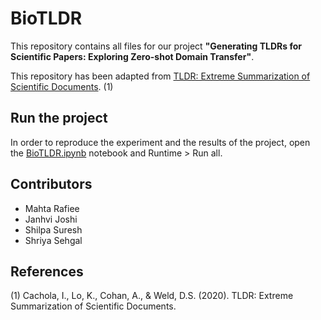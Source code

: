 # BioTLDR

This repository contains all files for our project **"Generating TLDRs for Scientific Papers: Exploring Zero-shot Domain Transfer"**.

This repository has been adapted from [TLDR: Extreme Summarization of Scientific Documents](https://github.com/allenai/scitldr). (1)


## Run the project
In order to reproduce the experiment and the results of the project, open the [BioTLDR.ipynb](https://colab.research.google.com/drive/19wh2pYXLEstwqqWlgZ_6BJ9U6wuTejW9?usp=sharing) notebook and Runtime > Run all.


## Contributors
- Mahta Rafiee
- Janhvi Joshi
- Shilpa Suresh
- Shriya Sehgal


## References
(1) Cachola, I., Lo, K., Cohan, A., & Weld, D.S. (2020). TLDR: Extreme Summarization of Scientific Documents.

